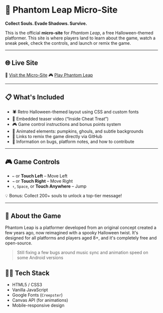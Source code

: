 # 👻 Phantom Leap Micro-Site

**Collect Souls. Evade Shadows. Survive.**

This is the official **micro-site** for *Phantom Leap*, a free Halloween-themed platformer. This site is where players land to learn about the game, watch a sneak peek, check the controls, and launch or remix the game.

---

## 🌐 Live Site

🔗 [Visit the Micro-Site](https://srg774.github.io/Phantom-Leap/)
🎮 [Play Phantom Leap](https://srg774.github.io/Phantom-Leap/)

---

## 📋 What's Included

- 🕷 Retro Halloween-themed layout using CSS and custom fonts
- 🎥 Embedded teaser video (“Inside Cheat Treat”)
- 🎮 Game control instructions and bonus points system
- 👻 Animated elements: pumpkins, ghouls, and subtle backgrounds
- 🧪 Links to remix the game directly via GitHub
- 📜 Information on bugs, platform notes, and how to contribute

---

## 🎮 Game Controls

- `←` or **Touch Left** – Move Left
- `→` or **Touch Right** – Move Right
- `↑`, `Space`, or **Touch Anywhere** – Jump

💡 Bonus: Collect 200+ souls to unlock a top-tier message!

---

## 🧠 About the Game

Phantom Leap is a platformer developed from an original concept created a few years ago, now reimagined with a spooky Halloween twist. It's designed for all platforms and players aged 8+, and it's completely free and open-source.

> Still fixing a few bugs around music sync and animation speed on some Android versions

## 🧙‍♂️ Tech Stack

- HTML5 / CSS3
- Vanilla JavaScript
- Google Fonts (`Creepster`)
- Canvas API (for animations)
- Mobile-responsive design
